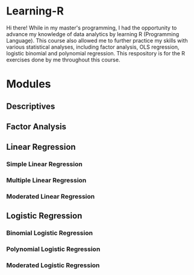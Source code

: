 # Learning-R
Hi there! While in my master's programming, I had the opportunity to advance my knowledge of data analytics by learning R (Programming Language). This course also allowed me to further practice my skills with various statistical analyses, including factor analysis, OLS regression, logistic binomial and polynomial regression. This respository is for the R exercises done by me throughout this course.
# Modules
## Descriptives

## Factor Analysis

## Linear Regression
### Simple Linear Regression

### Multiple Linear Regression

### Moderated Linear Regression

## Logistic Regression
### Binomial Logistic Regression

### Polynomial Logistic Regression

### Moderated Logistic Regression
